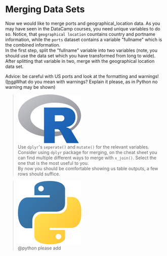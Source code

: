 # Merging Data Sets

Now we would like to merge ports and geographical\_location data. As you may have seen in the DataCamp courses, you need unique variables to do so. Notice, that `geographical location` countains country and portname information, while the `ports` dataset contains a variable "fullname" which is the combined information. \
In the first step, split the "fullname" variable into two variables (note, you should use the data set which you have transformed from long to wide). \
After splitting that variable in two, merge with the geographical location data set.

Advice: be careful with US ports and look at the formatting and warnings! ([Inga](https://app.gitbook.com/u/Q6VaJFDbxXRmtVekbdeo6Bvo6aw2 "mention")What do you mean with warnings? Explain it please, as in Python no warning may be shown)

> <img src="../.gitbook/assets/R.png" alt="" data-size="line">\
> Use `dplyr`'s `seperate()` and `mutate()` for the relevant variables.\
> Consider using `dplyr` package for merging, on the cheat sheet you can find multiple different ways to merge with `x_join()`. Select the one that is the most useful to you.\
> By now you should be comfortable showing us table outputs, a few rows should suffice.

> <img src="../.gitbook/assets/p.png" alt="" data-size="line"> \
> @python please add
